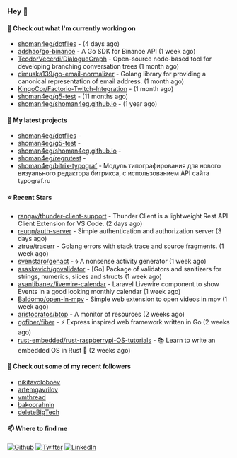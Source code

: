 ### Hey 👋

#### 👷 Check out what I'm currently working on

- [shoman4eg/dotfiles](https://github.com/shoman4eg/dotfiles) -  (4 days ago)
- [adshao/go-binance](https://github.com/adshao/go-binance) - A Go SDK for Binance API (1 week ago)
- [TeodorVecerdi/DialogueGraph](https://github.com/TeodorVecerdi/DialogueGraph) - Open-source node-based tool for developing branching conversation trees (1 month ago)
- [dimuska139/go-email-normalizer](https://github.com/dimuska139/go-email-normalizer) - Golang library for providing a canonical representation of email address. (1 month ago)
- [KingoCor/Factorio-Twitch-Integration](https://github.com/KingoCor/Factorio-Twitch-Integration) -  (1 month ago)
- [shoman4eg/g5-test](https://github.com/shoman4eg/g5-test) -  (11 months ago)
- [shoman4eg/shoman4eg.github.io](https://github.com/shoman4eg/shoman4eg.github.io) -  (1 year ago)

#### 🌱 My latest projects

- [shoman4eg/dotfiles](https://github.com/shoman4eg/dotfiles) - 
- [shoman4eg/g5-test](https://github.com/shoman4eg/g5-test) - 
- [shoman4eg/shoman4eg.github.io](https://github.com/shoman4eg/shoman4eg.github.io) - 
- [shoman4eg/regrutest](https://github.com/shoman4eg/regrutest) - 
- [shoman4eg/bitrix-typograf](https://github.com/shoman4eg/bitrix-typograf) - Модуль типографирования для нового визуального редактора битрикса, с использованием API сайта typograf.ru

#### ⭐ Recent Stars

- [rangav/thunder-client-support](https://github.com/rangav/thunder-client-support) - Thunder Client is a lightweight Rest API Client Extension for VS Code.  (2 days ago)
- [reugn/auth-server](https://github.com/reugn/auth-server) - Simple authentication and authorization server (3 days ago)
- [ztrue/tracerr](https://github.com/ztrue/tracerr) - Golang errors with stack trace and source fragments. (1 week ago)
- [svenstaro/genact](https://github.com/svenstaro/genact) - 🌀 A nonsense activity generator (1 week ago)
- [asaskevich/govalidator](https://github.com/asaskevich/govalidator) - [Go] Package of validators and sanitizers for strings, numerics, slices and structs (1 week ago)
- [asantibanez/livewire-calendar](https://github.com/asantibanez/livewire-calendar) - Laravel Livewire component to show Events in a good looking monthly calendar (1 week ago)
- [Baldomo/open-in-mpv](https://github.com/Baldomo/open-in-mpv) - Simple web extension to open videos in mpv (1 week ago)
- [aristocratos/btop](https://github.com/aristocratos/btop) - A monitor of resources (2 weeks ago)
- [gofiber/fiber](https://github.com/gofiber/fiber) - ⚡️ Express inspired web framework written in Go (2 weeks ago)
- [rust-embedded/rust-raspberrypi-OS-tutorials](https://github.com/rust-embedded/rust-raspberrypi-OS-tutorials) - :books: Learn to write an embedded OS in Rust :crab: (2 weeks ago)

#### 👯 Check out some of my recent followers

- [nikitavoloboev](https://github.com/nikitavoloboev)
- [artemgavrilov](https://github.com/artemgavrilov)
- [vmthread](https://github.com/vmthread)
- [bakoorahnin](https://github.com/bakoorahnin)
- [deleteBigTech](https://github.com/deleteBigTech)


#### 📫 Where to find me
<p>
<a href="https://github.com/shoman4eg" target="_blank"><img alt="Github" src="https://img.shields.io/badge/GitHub-%2312100E.svg?&style=for-the-badge&logo=Github&logoColor=white" /></a>
<a href="https://twitter.com/shoman4eg" target="_blank"><img alt="Twitter" src="https://img.shields.io/badge/twitter-%231DA1F2.svg?&style=for-the-badge&logo=twitter&logoColor=white" /></a>
<a href="https://www.linkedin.com/in/artemdubinin/" target="_blank"><img alt="LinkedIn" src="https://img.shields.io/badge/linkedin-%230077B5.svg?&style=for-the-badge&logo=linkedin&logoColor=white" /></a>
</p>

